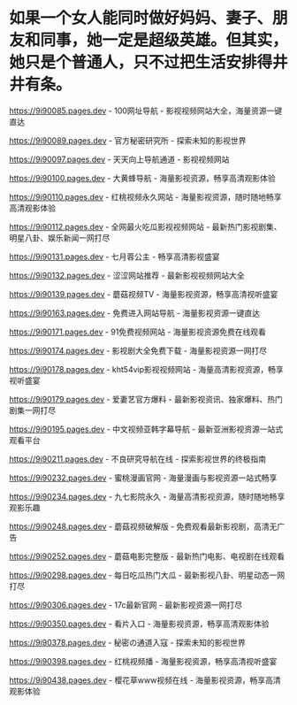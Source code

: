 # 如果一个女人能同时做好妈妈、妻子、朋友和同事，她一定是超级英雄。但其实，她只是个普通人，只不过把生活安排得井井有条。

https://9i90085.pages.dev - 100网址导航 - 影视视频网站大全，海量资源一键直达

https://9i90089.pages.dev - 官方秘密研究所 - 探索未知的影视世界

https://9i90097.pages.dev - 天天向上导航通道 - 影视视频网站

https://9i90100.pages.dev - 大黄蜂导航 - 海量影视资源，畅享高清观影体验

https://9i90110.pages.dev - 红桃视频永久网站 - 海量影视资源，随时随地畅享高清观影体验

https://9i90112.pages.dev - 全网最火吃瓜影视视频网站 - 最新热门影视剧集、明星八卦、娱乐新闻一网打尽

https://9i90131.pages.dev - 七月蓉公主 - 畅享高清影视盛宴

https://9i90132.pages.dev - 涩涩网站推荐 - 最新影视视频网站大全

https://9i90139.pages.dev - 蘑菇视频TV - 海量影视资源，畅享高清视听盛宴

https://9i90163.pages.dev - 免费进入网站导航 - 海量影视资源一键直达

https://9i90171.pages.dev - 91免费视频网站 - 海量影视资源免费在线观看

https://9i90174.pages.dev - 影视剧大全免费下载 - 海量影视资源一网打尽

https://9i90178.pages.dev - kht54vip影视视频网站 - 海量高清影视资源，畅享视听盛宴

https://9i90179.pages.dev - 爱妻艺官方爆料 - 最新影视资讯、独家爆料、热门剧集一网打尽

https://9i90195.pages.dev - 中文视频亚韩字幕导航 - 最新亚洲影视资源一站式观看平台

https://9i90211.pages.dev - 不良研究导航在线 - 探索影视世界的终极指南

https://9i90232.pages.dev - 蜜桃漫画官网 - 海量漫画与影视资源一站式畅享

https://9i90234.pages.dev - 九七影院永久 - 海量高清影视资源，随时随地畅享观影乐趣

https://9i90248.pages.dev - 蘑菇视频破解版 - 免费观看最新影视剧，高清无广告

https://9i90252.pages.dev - 蘑菇电影完整版 - 最新热门电影、电视剧在线观看

https://9i90298.pages.dev - 每日吃瓜热门大瓜 - 最新影视八卦、明星动态一网打尽

https://9i90306.pages.dev - 17c最新官网 - 最新影视资源一网打尽

https://9i90350.pages.dev - 看片入口 - 海量影视资源，畅享高清观影体验

https://9i90378.pages.dev - 秘密の通道入寇 - 探索未知的影视世界

https://9i90398.pages.dev - 红桃视频播 - 海量影视资源，畅享高清视听盛宴

https://9i90438.pages.dev - 樱花草www视频在线 - 海量影视资源，畅享高清观影体验

